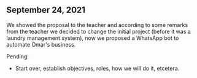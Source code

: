## September 24, 2021

We showed the proposal to the teacher and according to some remarks from the teacher we decided to change the initial project (before it was a laundry management system), now we proposed a WhatsApp bot to automate Omar's business.

Pending:

- Start over, establish objectives, roles, how we will do it, etcetera.